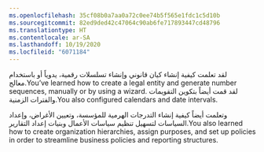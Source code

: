 ```yaml
---
ms.openlocfilehash: 35cf08b0a7aa0a72c0ee74b5f565e1fdc1c5d10b
ms.sourcegitcommit: 82ed9ded42c47064c90ab6fe717893447cd48796
ms.translationtype: HT
ms.contentlocale: ar-SA
ms.lasthandoff: 10/19/2020
ms.locfileid: "6071184"
---
```

<span data-ttu-id="ce986-101">لقد تعلمت كيفية إنشاء كيان قانوني وإنشاء تسلسلات رقمية، يدوياً أو باستخدام معالج.</span><span class="sxs-lookup"><span data-stu-id="ce986-101">You’ve learned how to create a legal entity and generate number sequences, manually or by using a wizard.</span></span> <span data-ttu-id="ce986-102">لقد قمت أيضاً بتكوين التقويمات والفترات الزمنية.</span><span class="sxs-lookup"><span data-stu-id="ce986-102">You also configured calendars and date intervals.</span></span>

<span data-ttu-id="ce986-103">وتعلمت أيضاً كيفية إنشاء التدرجات الهرمية للمؤسسة، وتعيين الأغراض، وإعداد السياسات لتسهيل تنظيم سياسات الأعمال وبنيات إعداد التقارير.</span><span class="sxs-lookup"><span data-stu-id="ce986-103">You also learned how to create organization hierarchies, assign purposes, and set up policies in order to streamline business policies and reporting structures.</span></span>

